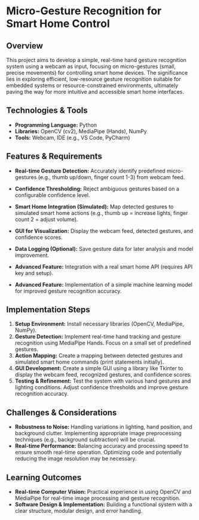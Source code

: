 # Micro-Gesture Recognition for Smart Home Control

## Overview

This project aims to develop a simple, real-time hand gesture recognition system using a webcam as input, focusing on micro-gestures (small, precise movements) for controlling smart home devices. The significance lies in exploring efficient, low-resource gesture recognition suitable for embedded systems or resource-constrained environments, ultimately paving the way for more intuitive and accessible smart home interfaces.

## Technologies & Tools

- **Programming Language:** Python
- **Libraries:** OpenCV (cv2), MediaPipe (Hands), NumPy
- **Tools:** Webcam, IDE (e.g., VS Code, PyCharm)

## Features & Requirements

- **Real-time Gesture Detection:**  Accurately identify predefined micro-gestures (e.g., thumb up/down, finger count 1-3) from webcam feed.
- **Confidence Thresholding:**  Reject ambiguous gestures based on a configurable confidence level.
- **Smart Home Integration (Simulated):**  Map detected gestures to simulated smart home actions (e.g., thumb up = increase lights, finger count 2 = adjust volume).
- **GUI for Visualization:**  Display the webcam feed, detected gestures, and confidence scores.
- **Data Logging (Optional):**  Save gesture data for later analysis and model improvement.

- **Advanced Feature:**  Integration with a real smart home API (requires API key and setup).
- **Advanced Feature:**  Implementation of a simple machine learning model for improved gesture recognition accuracy.


## Implementation Steps

1. **Setup Environment:** Install necessary libraries (OpenCV, MediaPipe, NumPy).
2. **Gesture Detection:** Implement real-time hand tracking and gesture recognition using MediaPipe Hands.  Focus on a small set of predefined gestures.
3. **Action Mapping:**  Create a mapping between detected gestures and simulated smart home commands (print statements initially).
4. **GUI Development:**  Create a simple GUI using a library like Tkinter to display the webcam feed, recognized gestures, and confidence scores.
5. **Testing & Refinement:**  Test the system with various hand gestures and lighting conditions. Adjust confidence thresholds and improve gesture recognition accuracy.


## Challenges & Considerations

- **Robustness to Noise:**  Handling variations in lighting, hand position, and background clutter. Implementing appropriate image preprocessing techniques (e.g., background subtraction) will be crucial.
- **Real-time Performance:**  Balancing accuracy and processing speed to ensure smooth real-time operation.  Optimizing code and potentially reducing the image resolution may be necessary.


## Learning Outcomes

- **Real-time Computer Vision:** Practical experience in using OpenCV and MediaPipe for real-time image processing and gesture recognition.
- **Software Design & Implementation:** Building a functional system with a clear structure, modular design, and error handling.

